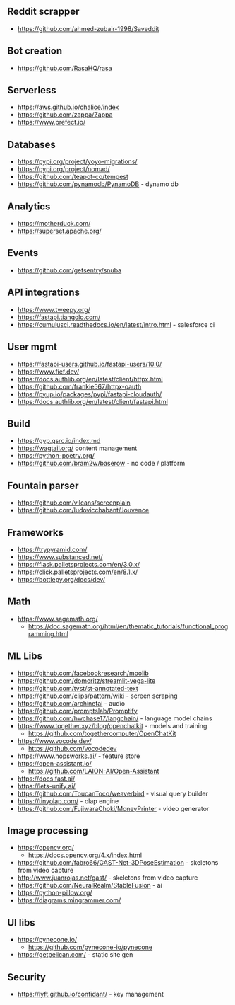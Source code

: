 ## Reddit scrapper

- https://github.com/ahmed-zubair-1998/Saveddit

## Bot creation

- https://github.com/RasaHQ/rasa

## Serverless

- https://aws.github.io/chalice/index
- https://github.com/zappa/Zappa
- https://www.prefect.io/

## Databases

- https://pypi.org/project/yoyo-migrations/
- https://pypi.org/project/nomad/
- https://github.com/teapot-co/tempest
- https://github.com/pynamodb/PynamoDB - dynamo db


## Analytics
- https://motherduck.com/
- https://superset.apache.org/


## Events

- https://github.com/getsentry/snuba

## API integrations

- https://www.tweepy.org/
- https://fastapi.tiangolo.com/
- https://cumulusci.readthedocs.io/en/latest/intro.html - salesforce ci

## User mgmt 
- https://fastapi-users.github.io/fastapi-users/10.0/
- https://www.fief.dev/
- https://docs.authlib.org/en/latest/client/httpx.html
- https://github.com/frankie567/httpx-oauth
- https://pyup.io/packages/pypi/fastapi-cloudauth/
- https://docs.authlib.org/en/latest/client/fastapi.html

## Build

- https://gyp.gsrc.io/index.md
- https://wagtail.org/ content management
- https://python-poetry.org/
- https://github.com/bram2w/baserow - no code / platform

## Fountain parser
- https://github.com/vilcans/screenplain
- https://github.com/ludovicchabant/Jouvence


## Frameworks
- https://trypyramid.com/
- https://www.substanced.net/
- https://flask.palletsprojects.com/en/3.0.x/
- https://click.palletsprojects.com/en/8.1.x/
- https://bottlepy.org/docs/dev/

## Math
- https://www.sagemath.org/
  - https://doc.sagemath.org/html/en/thematic_tutorials/functional_programming.html

## ML Libs

- https://github.com/facebookresearch/moolib
- https://github.com/domoritz/streamlit-vega-lite
- https://github.com/tvst/st-annotated-text
- https://github.com/clips/pattern/wiki - screen scraping
- https://github.com/archinetai - audio
- https://github.com/promptslab/Promptify
- https://github.com/hwchase17/langchain/ - language model chains
- https://www.together.xyz/blog/openchatkit - models and training
  - https://github.com/togethercomputer/OpenChatKit
- https://www.vocode.dev/
  - https://github.com/vocodedev
- https://www.hopsworks.ai/ - feature store
- https://open-assistant.io/
  - https://github.com/LAION-AI/Open-Assistant
- https://docs.fast.ai/
- https://lets-unify.ai/
- https://github.com/ToucanToco/weaverbird - visual query builder
- https://tinyolap.com/ - olap engine
- https://github.com/FujiwaraChoki/MoneyPrinter - video generator

## Image processing

- https://opencv.org/
  - https://docs.opencv.org/4.x/index.html
- https://github.com/fabro66/GAST-Net-3DPoseEstimation - skeletons from video capture
- http://www.juanrojas.net/gast/ - skeletons from video capture
- https://github.com/NeuralRealm/StableFusion - ai
- https://python-pillow.org/
- https://diagrams.mingrammer.com/ 

## UI libs

- https://pynecone.io/
  - https://github.com/pynecone-io/pynecone
- https://getpelican.com/ - static site gen

## Security

- https://lyft.github.io/confidant/ - key management